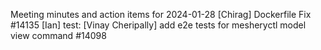 Meeting minutes and action items for 2024-01-28
[Chirag]  Dockerfile Fix #14135
                    [Ian]  test: 
[Vinay Cheripally] add e2e tests for mesheryctl model view command #14098
